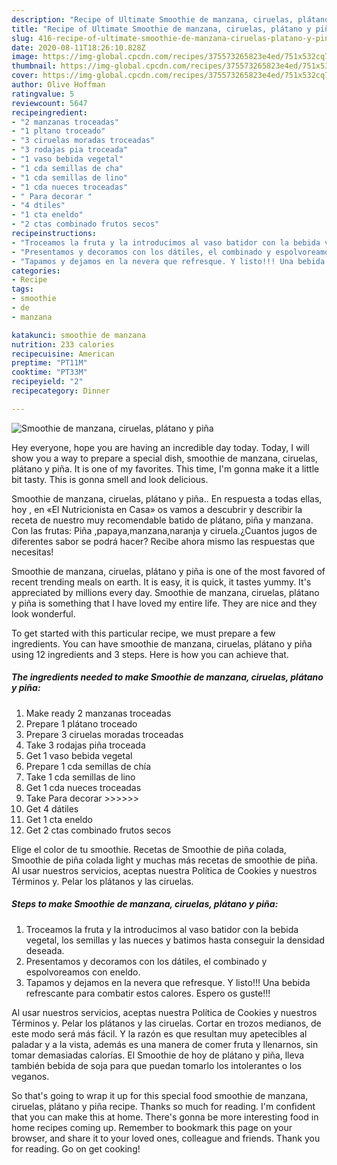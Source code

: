 ```yaml
---
description: "Recipe of Ultimate Smoothie de manzana, ciruelas, plátano y piña"
title: "Recipe of Ultimate Smoothie de manzana, ciruelas, plátano y piña"
slug: 416-recipe-of-ultimate-smoothie-de-manzana-ciruelas-platano-y-pina
date: 2020-08-11T18:26:10.828Z
image: https://img-global.cpcdn.com/recipes/375573265823e4ed/751x532cq70/smoothie-de-manzana-ciruelas-platano-y-pina-foto-principal.jpg
thumbnail: https://img-global.cpcdn.com/recipes/375573265823e4ed/751x532cq70/smoothie-de-manzana-ciruelas-platano-y-pina-foto-principal.jpg
cover: https://img-global.cpcdn.com/recipes/375573265823e4ed/751x532cq70/smoothie-de-manzana-ciruelas-platano-y-pina-foto-principal.jpg
author: Olive Hoffman
ratingvalue: 5
reviewcount: 5647
recipeingredient:
- "2 manzanas troceadas"
- "1 pltano troceado"
- "3 ciruelas moradas troceadas"
- "3 rodajas pia troceada"
- "1 vaso bebida vegetal"
- "1 cda semillas de cha"
- "1 cda semillas de lino"
- "1 cda nueces troceadas"
- " Para decorar "
- "4 dtiles"
- "1 cta eneldo"
- "2 ctas combinado frutos secos"
recipeinstructions:
- "Troceamos la fruta y la introducimos al vaso batidor con la bebida vegetal, los semillas y las nueces y batimos hasta conseguir la densidad deseada."
- "Presentamos y decoramos con los dátiles, el combinado y espolvoreamos con eneldo."
- "Tapamos y dejamos en la nevera que refresque. Y listo!!! Una bebida refrescante para combatir estos calores. Espero os guste!!!"
categories:
- Recipe
tags:
- smoothie
- de
- manzana

katakunci: smoothie de manzana 
nutrition: 233 calories
recipecuisine: American
preptime: "PT11M"
cooktime: "PT33M"
recipeyield: "2"
recipecategory: Dinner

---
```



![Smoothie de manzana, ciruelas, plátano y piña](https://img-global.cpcdn.com/recipes/375573265823e4ed/751x532cq70/smoothie-de-manzana-ciruelas-platano-y-pina-foto-principal.jpg)

Hey everyone, hope you are having an incredible day today. Today, I will show you a way to prepare a special dish, smoothie de manzana, ciruelas, plátano y piña. It is one of my favorites. This time, I'm gonna make it a little bit tasty. This is gonna smell and look delicious.

Smoothie de manzana, ciruelas, plátano y piña.. En respuesta a todas ellas, hoy , en «El Nutricionista en Casa» os vamos a descubrir y describir la receta de nuestro muy recomendable batido de plátano, piña y manzana. Con las frutas: Piña ,papaya,manzana,naranja y ciruela.¿Cuantos jugos de diferentes sabor se podrá hacer? Recibe ahora mismo las respuestas que necesitas!

Smoothie de manzana, ciruelas, plátano y piña is one of the most favored of recent trending meals on earth. It is easy, it is quick, it tastes yummy. It's appreciated by millions every day. Smoothie de manzana, ciruelas, plátano y piña is something that I have loved my entire life. They are nice and they look wonderful.


To get started with this particular recipe, we must prepare a few ingredients. You can have smoothie de manzana, ciruelas, plátano y piña using 12 ingredients and 3 steps. Here is how you can achieve that.

<!--inarticleads1-->

##### The ingredients needed to make Smoothie de manzana, ciruelas, plátano y piña:

1. Make ready 2 manzanas troceadas
1. Prepare 1 plátano troceado
1. Prepare 3 ciruelas moradas troceadas
1. Take 3 rodajas piña troceada
1. Get 1 vaso bebida vegetal
1. Prepare 1 cda semillas de chía
1. Take 1 cda semillas de lino
1. Get 1 cda nueces troceadas
1. Take  Para decorar &gt;&gt;&gt;&gt;&gt;&gt;
1. Get 4 dátiles
1. Get 1 cta eneldo
1. Get 2 ctas combinado frutos secos


Elige el color de tu smoothie. Recetas de Smoothie de piña colada, Smoothie de piña colada light y muchas más recetas de smoothie de piña. Al usar nuestros servicios, aceptas nuestra Política de Cookies y nuestros Términos y. Pelar los plátanos y las ciruelas. 

<!--inarticleads2-->

##### Steps to make Smoothie de manzana, ciruelas, plátano y piña:

1. Troceamos la fruta y la introducimos al vaso batidor con la bebida vegetal, los semillas y las nueces y batimos hasta conseguir la densidad deseada.
1. Presentamos y decoramos con los dátiles, el combinado y espolvoreamos con eneldo.
1. Tapamos y dejamos en la nevera que refresque. Y listo!!! Una bebida refrescante para combatir estos calores. Espero os guste!!!


Al usar nuestros servicios, aceptas nuestra Política de Cookies y nuestros Términos y. Pelar los plátanos y las ciruelas. Cortar en trozos medianos, de este modo será más fácil. Y la razón es que resultan muy apetecibles al paladar y a la vista, además es una manera de comer fruta y llenarnos, sin tomar demasiadas calorías. El Smoothie de hoy de plátano y piña, lleva también bebida de soja para que puedan tomarlo los intolerantes o los veganos. 

So that's going to wrap it up for this special food smoothie de manzana, ciruelas, plátano y piña recipe. Thanks so much for reading. I'm confident that you can make this at home. There's gonna be more interesting food in home recipes coming up. Remember to bookmark this page on your browser, and share it to your loved ones, colleague and friends. Thank you for reading. Go on get cooking!
